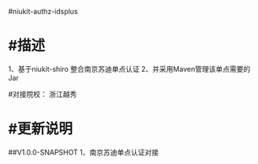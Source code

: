 
#niukit-authz-idsplus

#描述
======================================================================
1、基于niukit-shiro 整合南京苏迪单点认证
2、并采用Maven管理该单点需要的Jar

#对接院校：
 浙江越秀

#更新说明
======================================================================

##V1.0.0-SNAPSHOT
1、南京苏迪单点认证对接



